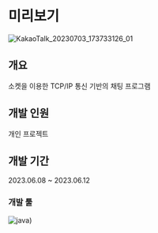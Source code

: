 # 미리보기
![KakaoTalk_20230703_173733126_01](https://github.com/vilose7222/project_sms/assets/141006779/4fc29dcc-47d9-4942-a6fc-6cf93a4bdf44)


## 개요

소켓을 이용한 TCP/IP 통신 기반의 채팅 프로그램

## 개발 인원
개인 프로젝트

## 개발 기간 
2023.06.08 ~ 2023.06.12

### 개발 툴 
![java](https://img.shields.io/badge/Java-ED8B00?style=for-the-badge&logo=openjdk&logoColor=white))
